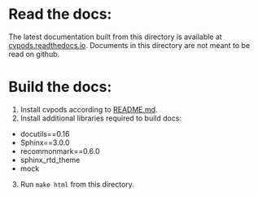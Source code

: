 # Read the docs:

The latest documentation built from this directory is available at [cvpods.readthedocs.io](https://cvpods.readthedocs.io/).
Documents in this directory are not meant to be read on github.

# Build the docs:

1. Install cvpods according to [README.md](https://github.com/Megvii-BaseDetection/cvpods/blob/master/README.md).
2. Install additional libraries required to build docs:
  - docutils==0.16
  - Sphinx==3.0.0
  - recommonmark==0.6.0
  - sphinx_rtd_theme
  - mock

3. Run `make html` from this directory.
